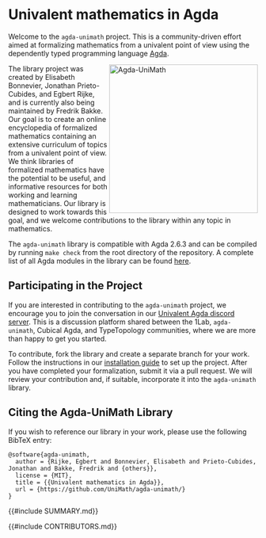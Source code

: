 # Univalent mathematics in Agda

Welcome to the `agda-unimath` project. This is a community-driven effort aimed
at formalizing mathematics from a univalent point of view using the dependently
typed programming language [Agda](https://github.com/agda/agda).

<a href="https://github.com/unimath/agda-unimath">
<img align="right" width="300" alt="Agda-UniMath" src="agda-unimath-logo.svg" />
</a>

The library project was created by Elisabeth Bonnevier, Jonathan Prieto-Cubides,
and Egbert Rijke, and is currently also being maintained by Fredrik Bakke. Our
goal is to create an online encyclopedia of formalized mathematics containing an
extensive curriculum of topics from a univalent point of view. We think
libraries of formalized mathematics have the potential to be useful, and
informative resources for both working and learning mathematicians. Our library
is designed to work towards this goal, and we welcome contributions to the
library within any topic in mathematics.

The `agda-unimath` library is compatible with Agda 2.6.3 and can be compiled by
running `make check` from the root directory of the repository. A complete list
of all Agda modules in the library can be found [here](everything.html).

## Participating in the Project

If you are interested in contributing to the `agda-unimath` project, we
encourage you to join the conversation in our
[Univalent Agda discord server](https://discord.gg/Zp2e8hYsuX). This is a
discussion platform shared between the 1Lab, `agda-unimath`, Cubical Agda, and
TypeTopology communities, where we are more than happy to get you started.

To contribute, fork the library and create a separate branch for your work.
Follow the instructions in our [installation guide](HOWTO-INSTALL.md) to set up
the project. After you have completed your formalization, submit it via a pull
request. We will review your contribution and, if suitable, incorporate it into
the `agda-unimath` library.

## Citing the Agda-UniMath Library

If you wish to reference our library in your work, please use the following
BibTeX entry:

```text
@software{agda-unimath,
  author = {Rijke, Egbert and Bonnevier, Elisabeth and Prieto-Cubides, Jonathan and Bakke, Fredrik and {others}},
  license = {MIT},
  title = {{Univalent mathematics in Agda}},
  url = {https://github.com/UniMath/agda-unimath/}
}
```

{{#include SUMMARY.md}}

{{#include CONTRIBUTORS.md}}
